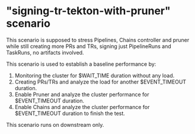# "signing-tr-tekton-with-pruner" scenario

This scenario is supposed to stress Pipelines, Chains controller and pruner while still creating more PRs and TRs, signing just PipelineRuns and TaskRuns, no artifacts involved.

This scenario is used to establish a baseline performance by:
1. Monitoring the cluster for $WAIT_TIME duration without any load.
2. Creating PRs/TRs and analyze the load for another $EVENT_TIMEOUT duration.
3. Enable Pruner and analyze the cluster performance for $EVENT_TIMEOUT duration.
4. Enable Chains and analyze the cluster performance for $EVENT_TIMEOUT duration to finish the test.

This scenario runs on downstream only.
